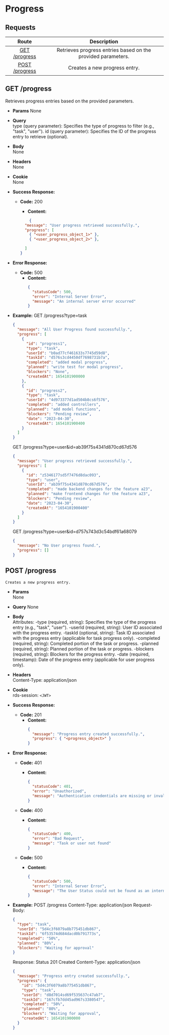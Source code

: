 # Progress

## Requests

|              Route               |                         Description                          |
| :------------------------------: | :----------------------------------------------------------: |
|  [GET /progress](#get-progress)  | Retrieves progress entries based on the provided parameters. |
| [POST /progress](#post-progress) |                Creates a new progress entry.                 |

## GET /progress

Retrieves progress entries based on the provided parameters.

- **Params**
  None
- **Query**  
  type (query parameter): Specifies the type of progress to filter (e.g., "task", "user").
  id (query parameter): Specifies the ID of the progress entry to retrieve (optional).
- **Body**  
  None
- **Headers**  
  None
- **Cookie**  
  None
- **Success Response:**

  - **Code:** 200

    - **Content:**

    ```json
    	{
      "message": "User progress retrieved successfully.",
      "progress": [
        { "<user_progress_object_1>" },
        { "<user_progress_object_2>" },

      ]
    }
    ```

- **Error Response:**

  - **Code:** 500
    - **Content:**
      ```json
      {
        "statusCode": 500,
        "error": "Internal Server Error",
        "message": "An internal server error occurred"
      }
      ```

- **Example:**
  GET /progress?type=task
  ```json
  {
    "message": "All User Progress found successfully.",
    "progress": [
      {
        "id": "progress1",
        "type": "task",
        "userId": "b0ad77cf461633s7745d59d8",
        "taskId": "d576s3cd4450df7698731b7a",
        "completed": "added modal progress",
        "planned": "write test for modal progress",
        "blockers": "None",
        "createdAt": 1654101900000
      },
      {
        "id": "progress2",
        "type": "task",
        "userId": "4d973377d1ad504b8cs6f576",
        "completed": "added controllers",
        "planned": "add model functions",
        "blockers": "Pending review",
        "date": "2023-04-30",
        "createdAt": 1654101900400
      }
    ]
  }
  ```
  GET /progress?type=user&id=ab39f75s4341d870cd67d576
  ```json
  {
    "message": "User progress retrieved successfully.",
    "progress": [
      {
        "id": "z5346177sd5f7476d8dac093",
        "type": "user",
        "userId": "ab39f75s4341d870cd67d576",
        "completed": "made backend changes for the feature a23",
        "planned": "make frontend changes for the feature a23",
        "blockers": "Pending review",
        "date": "2023-04-30",
        "createdAt": "1654101900400"
      }
    ]
  }
  ```
  GET /progress?type=user&id=d757s743d3c54bdf61a68079
  ```json
  {
    "message": "No User progress found.",
    "progress": []
  }
  ```

## POST /progress

    Creates a new progress entry.

- **Params**  
  None
- **Query**
  None
- **Body**  
  Attributes:
  -type (required, string): Specifies the type of the progress entry (e.g., "task", "user").
  -userId (required, string): User ID associated with the progress entry.
  -taskId (optional, string): Task ID associated with the progress entry (applicable for task progress only).
  -completed (required, string): Completed portion of the task or progress.
  -planned (required, string): Planned portion of the task or progress.
  -blockers (required, string): Blockers for the progress entry.
  -date (required, timestamp): Date of the progress entry (applicable for user progress only).
- **Headers**  
  Content-Type: application/json
- **Cookie**  
  rds-session: `<JWT>`
- **Success Response:**
  - **Code:** 201
    - **Content:**
      ```json
      {
        "message": "Progress entry created successfully.",
        "progress": { "<progress_object>" }
      }
      ```
- **Error Response:**

  - **Code:** 401
    - **Content:**
      ```json
      {
        "statusCode": 401,
        "error": "Unauthorized",
        "message": "Authentication credentials are missing or invalid."
      }
      ```
  - **Code:** 400

    - **Content:**
      ```json
      {
        "statusCode": 400,
        "error": "Bad Request",
        "message": "Task or user not found"
      }
      ```

  - **Code:** 500
    - **Content:**
      ```json
      {
        "statusCode": 500,
        "error": "Internal Server Error",
        "message": "The User Status could not be found as an internal server error occurred."
      }
      ```

- **Example:**
  POST /progress
  Content-Type: application/json
  Request-Body:
  ```json
  {
    "type": "task",
    "userId": "5d4c3f6079a8b775451db867",
    "taskId": "6f53574d684dacd0b791773s",
    "completed": "50%",
    "planned": "80%",
    "blockers": "Waiting for approval"
  }
  ```
  Response:
  Status 201 Created
  Content-Type: application/json
  ```json
  {
    "message": "Progress entry created successfully.",
    "progress": {
      "id": "5d4c3f6079a8b775451db867",
      "type": "task",
      "userId": "d8d7014sd69f535637c47ab7",
      "taskId": "167cfb7dd45ad967s3380547",
      "completed": "50%",
      "planned": "80%",
      "blockers": "Waiting for approval",
      "createdAt": 1654101900000
    }
  }
  ```
